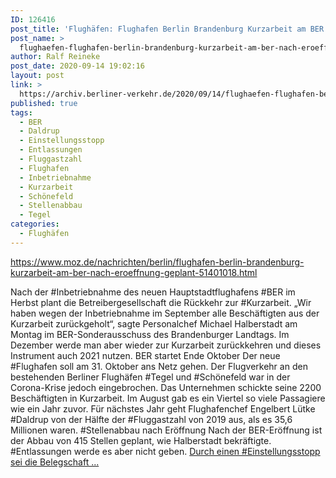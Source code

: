 ```yaml
---
ID: 126416
post_title: 'Flughäfen: Flughafen Berlin Brandenburg Kurzarbeit am BER nach Eröffnung geplant, aus MOZ'
post_name: >
  flughaefen-flughafen-berlin-brandenburg-kurzarbeit-am-ber-nach-eroeffnung-geplant-aus-moz
author: Ralf Reineke
post_date: 2020-09-14 19:02:16
layout: post
link: >
  https://archiv.berliner-verkehr.de/2020/09/14/flughaefen-flughafen-berlin-brandenburg-kurzarbeit-am-ber-nach-eroeffnung-geplant-aus-moz/
published: true
tags:
  - BER
  - Daldrup
  - Einstellungsstopp
  - Entlassungen
  - Fluggastzahl
  - Flughafen
  - Inbetriebnahme
  - Kurzarbeit
  - Schönefeld
  - Stellenabbau
  - Tegel
categories:
  - Flughäfen
---
```

https://www.moz.de/nachrichten/berlin/flughafen-berlin-brandenburg-kurzarbeit-am-ber-nach-eroeffnung-geplant-51401018.html

Nach der #Inbetriebnahme des neuen Hauptstadtflughafens #BER im Herbst plant die Betreibergesellschaft die Rückkehr zur #Kurzarbeit. „Wir haben wegen der Inbetriebnahme im September alle Beschäftigten aus der Kurzarbeit zurückgeholt“, sagte Personalchef Michael Halberstadt am Montag im BER-Sonderausschuss des Brandenburger Landtags. Im Dezember werde man aber wieder zur Kurzarbeit zurückkehren und dieses Instrument auch 2021 nutzen.
BER startet Ende Oktober
Der neue #Flughafen soll am 31. Oktober ans Netz gehen. Der Flugverkehr an den bestehenden Berliner Flughäfen #Tegel und #Schönefeld war in der Corona-Krise jedoch eingebrochen. Das Unternehmen schickte seine 2200 Beschäftigten in Kurzarbeit.
Im August gab es ein Viertel so viele Passagiere wie ein Jahr zuvor. Für nächstes Jahr geht Flughafenchef Engelbert Lütke #Daldrup von der Hälfte der #Fluggastzahl von 2019 aus, als es 35,6 Millionen waren.
#Stellenabbau nach Eröffnung
Nach der BER-Eröffnung ist der Abbau von 415 Stellen geplant, wie Halberstadt bekräftigte. #Entlassungen werde es aber nicht geben. <a href="https://www.moz.de/nachrichten/berlin/flughafen-berlin-brandenburg-kurzarbeit-am-ber-nach-eroeffnung-geplant-51401018.html">Durch einen #Einstellungsstopp sei die Belegschaft ...</a>